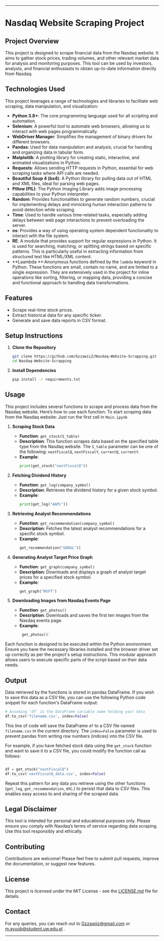 
---

# Nasdaq Website Scraping Project

## Project Overview
This project is designed to scrape financial data from the Nasdaq website. It aims to gather stock prices, trading volumes, and other relevant market data for analysis and monitoring purposes. This tool can be used by investors, analysts, and financial enthusiasts to obtain up-to-date information directly from Nasdaq.

## Technologies Used
This project leverages a range of technologies and libraries to facilitate web scraping, data manipulation, and visualization:
- **Python 3.8+**: The core programming language used for all scripting and automation.
- **Selenium**: A powerful tool to automate web browsers, allowing us to interact with web pages programmatically.
- **WebDriver Manager**: Simplifies the management of binary drivers for different browsers.
- **Pandas**: Used for data manipulation and analysis; crucial for handling and organizing data in tabular form.
- **Matplotlib**: A plotting library for creating static, interactive, and animated visualizations in Python.
- **Requests**: Allows sending HTTP requests in Python, essential for web scraping tasks where API calls are needed.
- **Beautiful Soup 4 (bs4)**: A Python library for pulling data out of HTML and XML files, ideal for parsing web pages.
- **Pillow (PIL)**: The Python Imaging Library adds image processing capabilities to your Python interpreter.
- **Random**: Provides functionalities to generate random numbers, crucial for implementing delays and mimicking human interaction patterns to avoid detection while scraping.
- **Time**: Used to handle various time-related tasks, especially adding delays between web page interactions to prevent overloading the server.
- **os**: Provides a way of using operating system dependent functionality to interact with the file system.
- **RE**: A module that provides support for regular expressions in Python. It is used for searching, matching, or splitting strings based on specific patterns. This is particularly useful in extracting information from structured text like HTML/XML content.
- **Laambda **:Anonymous functions defined by the `lambda` keyword in Python. These functions are small, contain no name, and are limited to a single expression. They are extensively used in the project for inline operations like sorting, filtering, or mapping data, providing a concise and functional approach to handling data transformations.

## Features
- Scrape real-time stock prices.
- Extract historical data for any specific ticker.
- Generate and save data reports in CSV format.

## Setup Instructions
1. **Clone the Repository**
   ```bash
   git clone https://github.com/GzzawiiZ/Nasdaq-Website-Scrapping.git
   cd Nasdaq-Website-Scrapping
   ```

2. **Install Dependencies**
   ```bash
   pip install -r requirements.txt
   ```

## Usage
This project includes several functions to scrape and process data from the Nasdaq website. Here’s how to use each function:
To start scraping data from the Nasdaq website:
Just run the first cell in `Main.ipynb`
1. **Scraping Stock Data**
   - **Function**: `get_stock(S_table)`
   - **Description**: This function scrapes data based on the specified table type from the Nasdaq website. The `S_table` parameter can be one of the following: `nextFiscalQ`, `nextFiscalY`, `currentQ`, `currentY`.
   - **Example**:
     ```python
     print(get_stock("nextFiscalQ"))
     ```

2. **Fetching Dividend History**
   - **Function**: `get_log(company_symbol)`
   - **Description**: Retrieves the dividend history for a given stock symbol.
   - **Example**:
     ```python
     print(get_log("AAPL"))
     ```

3. **Retrieving Analyst Recommendations**
   - **Function**: `get_recommendation(company_symbol)`
   - **Description**: Fetches the latest analyst recommendations for a specific stock symbol.
   - **Example**:
     ```python
     get_recommendation("GOOGL"))
     ```

4. **Generating Analyst Target Price Graph**
   - **Function**: `get_graph(company_symbol)`
   - **Description**: Downloads and displays a graph of analyst target prices for a specified stock symbol.
   - **Example**:
     ```python
     get_graph("MSFT")
     ```

5. **Downloading Images from Nasdaq Events Page**
   - **Function**: `get_photos()`
   - **Description**: Downloads and saves the first ten images from the Nasdaq events page.
   - **Example**:
     ```python
      get_photos()'
     ```

Each function is designed to be executed within the Python environment. Ensure you have the necessary libraries installed and the browser driver set up correctly as per the project's setup instructions. This modular approach allows users to execute specific parts of the script based on their data needs.


## Output

Data retrieved by the functions is stored in pandas DataFrame. If you wish to save this data as a CSV file, you can use the following Python code snippet for each function's DataFrame output:

```python
# Assuming 'df' is the DataFrame variable name holding your data
df.to_csv('filename.csv', index=False)
```

This line of code will save the DataFrame `df` to a CSV file named `filename.csv` in the current directory. The `index=False` parameter is used to prevent pandas from writing row numbers (indices) into the CSV file.

For example, if you have fetched stock data using the `get_stock` function and want to save it to a CSV file, you could modify the function call as follows:

```python

df = get_stock("nextFiscalQ")
df.to_csv('nextFiscalQ_data.csv', index=False)
```

Repeat this pattern for any data you retrieve using the other functions (`get_log`, `get_recommendation`, etc.) to persist that data to CSV files. This enables easy access to and sharing of the scraped data.


## Legal Disclaimer
This tool is intended for personal and educational purposes only. Please ensure you comply with Nasdaq’s terms of service regarding data scraping. Use this tool responsibly and ethically.

## Contributing
Contributions are welcome! Please feel free to submit pull requests, improve the documentation, or suggest new features.

## License
This project is licensed under the MIT License - see the [LICENSE.md](LICENSE.md) file for details.

## Contact
For any queries, you can reach out to Gzzawiiz@gmail.com or m.ayuob@student.uw.edu.pl .

---
